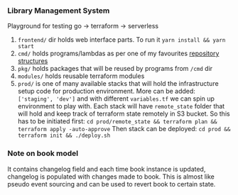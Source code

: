 ### Library Management System
Playground for testing go -> terraform -> serverless

1. `frontend/` dir holds web interface parts. To run it `yarn install && yarn start`
2. `cmd/` holds programs/lambdas as per one of my favourites [repository structures](https://peter.bourgon.org/go-best-practices-2016/?ref=hackernoon.com#repository-structure)
3. `pkg/` holds packages that will be reused by programs from `/cmd` dir
4. `modules/` holds reusable terraform modules
5. `prod/` is one of many available stacks that will hold the infrastructure
   setup code for production environment. More can be added: `['staging', 'dev']`
   and with different `variables.tf` we can spin up environment to play with.
   Each stack will have `remote_state` folder that will hold and keep track of
   terraform state remotely in S3 bucket. So this has to be initiated first:
   `cd prod/remote_state && terraform plan && terraform apply -auto-approve`
   Then stack can be deployed:
   `cd prod && terraform init && ./deploy.sh`

### Note on book model
It contains changelog field and each time book instance is updated, changelog
is populated with changes made to book. This is almost like pseudo event
sourcing and can be used to revert book to certain state.
